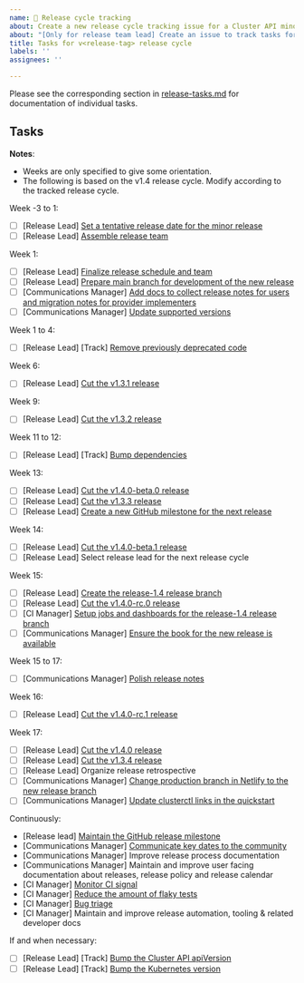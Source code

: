 ```yaml
---
name: 🚋 Release cycle tracking
about: Create a new release cycle tracking issue for a Cluster API minor release
about: "[Only for release team lead] Create an issue to track tasks for a Cluster API minor release."
title: Tasks for v<release-tag> release cycle
labels: ''
assignees: ''

---
```


Please see the corresponding section in [release-tasks.md](https://github.com/kubernetes-sigs/cluster-api/blob/main/docs/release/release-tasks.md) for documentation of individual tasks.  

## Tasks

**Notes**:
* Weeks are only specified to give some orientation.
* The following is based on the v1.4 release cycle. Modify according to the tracked release cycle.

Week -3 to 1:
* [ ] [Release Lead] [Set a tentative release date for the minor release](https://github.com/kubernetes-sigs/cluster-api/blob/main/docs/release/release-tasks.md#set-a-tentative-release-date-for-the-minor-release)
* [ ] [Release Lead] [Assemble release team](https://github.com/kubernetes-sigs/cluster-api/blob/main/docs/release/release-tasks.md#assemble-release-team)

Week 1:
* [ ] [Release Lead] [Finalize release schedule and team](https://github.com/kubernetes-sigs/cluster-api/blob/main/docs/release/release-tasks.md#finalize-release-schedule-and-team)
* [ ] [Release Lead] [Prepare main branch for development of the new release](https://github.com/kubernetes-sigs/cluster-api/blob/main/docs/release/release-tasks.md#prepare-main-branch-for-development-of-the-new-release)
* [ ] [Communications Manager] [Add docs to collect release notes for users and migration notes for provider implementers](https://github.com/kubernetes-sigs/cluster-api/blob/main/docs/release/release-tasks.md#add-docs-to-collect-release-notes-for-users-and-migration-notes-for-provider-implementers)
* [ ] [Communications Manager] [Update supported versions](https://github.com/kubernetes-sigs/cluster-api/blob/main/docs/release/release-tasks.md#update-supported-versions)

Week 1 to 4:
* [ ] [Release Lead] [Track] [Remove previously deprecated code](https://github.com/kubernetes-sigs/cluster-api/blob/main/docs/release/release-tasks.md#track-remove-previously-deprecated-code)

Week 6:
* [ ] [Release Lead] [Cut the v1.3.1 release](https://github.com/kubernetes-sigs/cluster-api/blob/main/docs/release/release-tasks.md#repeatedly-cut-a-release)

Week 9:
* [ ] [Release Lead] [Cut the v1.3.2 release](https://github.com/kubernetes-sigs/cluster-api/blob/main/docs/release/release-tasks.md#repeatedly-cut-a-release)

Week 11 to 12:
* [ ] [Release Lead] [Track] [Bump dependencies](https://github.com/kubernetes-sigs/cluster-api/blob/main/docs/release/release-tasks.md#track-bump-dependencies)

Week 13:
* [ ] [Release Lead] [Cut the v1.4.0-beta.0 release](https://github.com/kubernetes-sigs/cluster-api/blob/main/docs/release/release-tasks.md#repeatedly-cut-a-release)
* [ ] [Release Lead] [Cut the v1.3.3 release](https://github.com/kubernetes-sigs/cluster-api/blob/main/docs/release/release-tasks.md#repeatedly-cut-a-release)
* [ ] [Release Lead] [Create a new GitHub milestone for the next release](https://github.com/kubernetes-sigs/cluster-api/blob/main/docs/release/release-tasks.md#create-a-new-github-milestone-for-the-next-release)

Week 14:
* [ ] [Release Lead] [Cut the v1.4.0-beta.1 release](https://github.com/kubernetes-sigs/cluster-api/blob/main/docs/release/release-tasks.md#repeatedly-cut-a-release)
* [ ] [Release Lead] Select release lead for the next release cycle

Week 15:
* [ ] [Release Lead] [Create the release-1.4 release branch](https://github.com/kubernetes-sigs/cluster-api/blob/main/docs/release/release-tasks.md#create-a-release-branch)
* [ ] [Release Lead] [Cut the v1.4.0-rc.0 release](https://github.com/kubernetes-sigs/cluster-api/blob/main/docs/release/release-tasks.md#repeatedly-cut-a-release)
* [ ] [CI Manager] [Setup jobs and dashboards for the release-1.4 release branch](https://github.com/kubernetes-sigs/cluster-api/blob/main/docs/release/release-tasks.md#setup-jobs-and-dashboards-for-a-new-release-branch)
* [ ] [Communications Manager] [Ensure the book for the new release is available](https://github.com/kubernetes-sigs/cluster-api/blob/main/docs/release/release-tasks.md#ensure-the-book-for-the-new-release-is-available)

Week 15 to 17:
* [ ] [Communications Manager] [Polish release notes](https://github.com/kubernetes-sigs/cluster-api/blob/main/docs/release/release-tasks.md#polish-release-notes)

Week 16:
* [ ] [Release Lead] [Cut the v1.4.0-rc.1 release](https://github.com/kubernetes-sigs/cluster-api/blob/main/docs/release/release-tasks.md#repeatedly-cut-a-release)

Week 17:
* [ ] [Release Lead] [Cut the v1.4.0 release](https://github.com/kubernetes-sigs/cluster-api/blob/main/docs/release/release-tasks.md#repeatedly-cut-a-release)
* [ ] [Release Lead] [Cut the v1.3.4 release](https://github.com/kubernetes-sigs/cluster-api/blob/main/docs/release/release-tasks.md#repeatedly-cut-a-release)
* [ ] [Release Lead] Organize release retrospective
* [ ] [Communications Manager] [Change production branch in Netlify to the new release branch](https://github.com/kubernetes-sigs/cluster-api/blob/main/docs/release/release-tasks.md#change-production-branch-in-netlify-to-the-new-release-branch)
* [ ] [Communications Manager] [Update clusterctl links in the quickstart](https://github.com/kubernetes-sigs/cluster-api/blob/main/docs/release/release-tasks.md#update-clusterctl-links-in-the-quickstart)

Continuously:
* [Release lead] [Maintain the GitHub release milestone](https://github.com/kubernetes-sigs/cluster-api/blob/main/docs/release/release-tasks.md#continuously-maintain-the-github-release-milestone)
* [Communications Manager] [Communicate key dates to the community](https://github.com/kubernetes-sigs/cluster-api/blob/main/docs/release/release-tasks.md#continuously-communicate-key-dates-to-the-community)
* [Communications Manager] Improve release process documentation
* [Communications Manager] Maintain and improve user facing documentation about releases, release policy and release calendar
* [CI Manager] [Monitor CI signal](https://github.com/kubernetes-sigs/cluster-api/blob/main/docs/release/release-tasks.md#continuously-monitor-ci-signal)
* [CI Manager] [Reduce the amount of flaky tests](https://github.com/kubernetes-sigs/cluster-api/blob/main/docs/release/release-tasks.md#continuously-reduce-the-amount-of-flaky-tests)
* [CI Manager] [Bug triage](https://github.com/kubernetes-sigs/cluster-api/blob/main/docs/release/release-tasks.md#continuously-bug-triage)
* [CI Manager] Maintain and improve release automation, tooling & related developer docs

If and when necessary:
* [ ] [Release Lead] [Track] [Bump the Cluster API apiVersion](https://github.com/kubernetes-sigs/cluster-api/blob/main/docs/release/release-tasks.md#optional-track-bump-the-cluster-api-apiversion)
* [ ] [Release Lead] [Track] [Bump the Kubernetes version](https://github.com/kubernetes-sigs/cluster-api/blob/main/docs/release/release-tasks.md#optional-track-bump-the-kubernetes-version)
